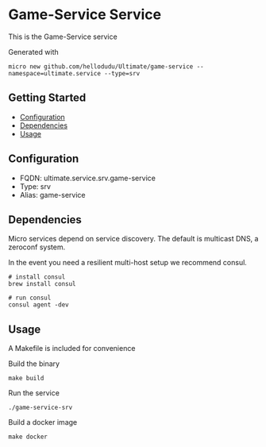 # Game-Service Service

This is the Game-Service service

Generated with

```
micro new github.com/hellodudu/Ultimate/game-service --namespace=ultimate.service --type=srv
```

## Getting Started

- [Configuration](#configuration)
- [Dependencies](#dependencies)
- [Usage](#usage)

## Configuration

- FQDN: ultimate.service.srv.game-service
- Type: srv
- Alias: game-service

## Dependencies

Micro services depend on service discovery. The default is multicast DNS, a zeroconf system.

In the event you need a resilient multi-host setup we recommend consul.

```
# install consul
brew install consul

# run consul
consul agent -dev
```

## Usage

A Makefile is included for convenience

Build the binary

```
make build
```

Run the service
```
./game-service-srv
```

Build a docker image
```
make docker
```